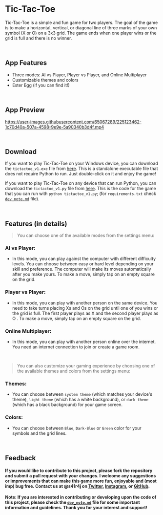 # Tic-Tac-Toe

Tic-Tac-Toe is a simple and fun game for two players. The goal of the game is to make a horizontal, vertical, or diagonal line of three marks of your own symbol (X or O) on a 3x3 grid. The game ends when one player wins or the grid is full and there is no winner.


<br>

## App Features

- Three modes: AI vs Player, Player vs Player, and Online Multiplayer
- Customizable themes and colors
- Ester Egg (if you can find it!)

<br>

## App Preview

https://user-images.githubusercontent.com/65067289/225123462-1c70d40a-507a-4598-9e9e-5a90340b3d4f.mp4

<br>

## Download
If you want to play Tic-Tac-Toe on your Windows device, you can download the `tictactoe_v1.exe` file from [here](https://github.com/s41r4j/tictactoe/releases/download/v1.0/tictactoe_v1.exe). This is a standalone executable file that does not require Python to run. Just double-click on it and enjoy the game!

If you want to play Tic-Tac-Toe on any device that can run Python, you can download the `tictactoe_v1.py` file from [here](https://github.com/s41r4j/tictactoe/releases/download/v1.0/tictactoe_v1.py). This is the code for the game that you can run with `python tictactoe_v1.py`; (for `requirements.txt` check [`dev_note.md`](https://github.com/s41r4j/tictactoe/blob/main/dev_note.md) file).

<br>


## Features (in details)

> You can choose one of the available modes from the settings menu:

### AI vs Player: 
- In this mode, you can play against the computer with different difficulty levels. You can choose between easy or hard level depending on your skill and preference. The computer will make its moves automatically after you make yours. To make a move, simply tap on an empty square on the grid.

### Player vs Player: 
- In this mode, you can play with another person on the same device. You need to take turns placing Xs and Os on the grid until one of you wins or the grid is full. The first player plays as X and the second player plays as O . To make a move, simply tap on an empty square on the grid.

### Online Multiplayer: 
- In this mode, you can play with another person online over the internet. You need an internet connection to join or create a game room.

<br>

> You can also customize your gaming experience by choosing one of the available themes and colors from the settings menu:

### Themes: 
- You can choose between `system theme` (which matches your device's theme), `light theme` (which has a white background), or `dark theme` (which has a black background) for your game screen.

### Colors: 
- You can choose between `Blue`, `Dark-Blue` or `Green` color for your symbols and the grid lines.


<br>

## Feedback

#### If you would like to contribute to this project, please fork the repository and submit a pull request with your changes. I welcome any suggestions or improvements that can make this game more fun, enjoyable and (most imp) bug free. Contact us at @s41r4j on [Twitter](https://twitter.com/s41r4j), [Instagram](https://www.instagram.com/s41r4j/), or [GitHub](https://github.com/s41r4j).

#### Note: If you are interested in contributing or developing upon the code of this project, please check the [`dev_note.md`](https://github.com/s41r4j/tictactoe/blob/main/dev_note.md) file for some important information and guidelines. Thank you for your interest and support!

